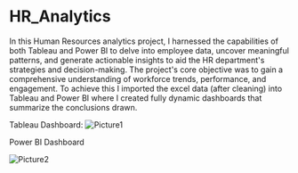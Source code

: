 # HR_Analytics
In this Human Resources analytics project, I harnessed the capabilities of both Tableau and Power BI to delve into employee data, uncover meaningful patterns, and generate actionable insights to aid the HR department's strategies and decision-making. 
The project's core objective was to gain a comprehensive understanding of workforce trends, performance, and engagement. To achieve this I imported the excel data (after cleaning) into Tableau and Power BI where I created fully dynamic dashboards that summarize the conclusions drawn.

Tableau Dashboard:
![Picture1](https://github.com/MohammadMohammadieh/HR_Analytics/assets/139064934/ec3ea104-9ad6-48a1-98ec-59b4721afb8c)

Power BI Dashboard

![Picture2](https://github.com/MohammadMohammadieh/HR_Analytics/assets/139064934/7b78057c-b14b-4a57-ae75-5355cd3d6c8f)
